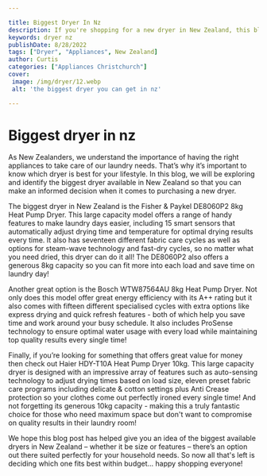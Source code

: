```yaml
---

title: Biggest Dryer In Nz
description: If you're shopping for a new dryer in New Zealand, this blog is the perfect guide to help you identify the biggest model available and make an informed purchase; read on to learn more!
keywords: dryer nz
publishDate: 8/28/2022
tags: ["Dryer", "Appliances", New Zealand]
author: Curtis
categories: ["Appliances Christchurch"]
cover: 
 image: /img/dryer/12.webp
 alt: 'the biggest dryer you can get in nz'

---
```


# Biggest dryer in nz

As New Zealanders, we understand the importance of having the right appliances to take care of our laundry needs. That’s why it’s important to know which dryer is best for your lifestyle. In this blog, we will be exploring and identify the biggest dryer available in New Zealand so that you can make an informed decision when it comes to purchasing a new dryer. 

The biggest dryer in New Zealand is the Fisher & Paykel DE8060P2 8kg Heat Pump Dryer. This large capacity model offers a range of handy features to make laundry days easier, including 15 smart sensors that automatically adjust drying time and temperature for optimal drying results every time. It also has seventeen different fabric care cycles as well as options for steam-wave technology and fast-dry cycles, so no matter what you need dried, this dryer can do it all! The DE8060P2 also offers a generous 8kg capacity so you can fit more into each load and save time on laundry day! 

Another great option is the Bosch WTW87564AU 8kg Heat Pump Dryer. Not only does this model offer great energy efficiency with its A++ rating but it also comes with fifteen different specialised cycles with extra options like express drying and quick refresh features - both of which help you save time and work around your busy schedule. It also includes ProSense technology to ensure optimal water usage with every load while maintaining top quality results every single time! 

Finally, if you’re looking for something that offers great value for money then check out Haier HDY-T10A Heat Pump Dryer 10kg. This large capacity dryer is designed with an impressive array of features such as auto-sensing technology to adjust drying times based on load size, eleven preset fabric care programs including delicate & cotton settings plus Anti Crease protection so your clothes come out perfectly ironed every single time! And not forgetting its generous 10kg capacity - making this a truly fantastic choice for those who need maximum space but don't want to compromise on quality results in their laundry room! 

We hope this blog post has helped give you an idea of the biggest available dryers in New Zealand – whether it be size or features – there’s an option out there suited perfectly for your household needs. So now all that's left is deciding which one fits best within budget... happy shopping everyone!